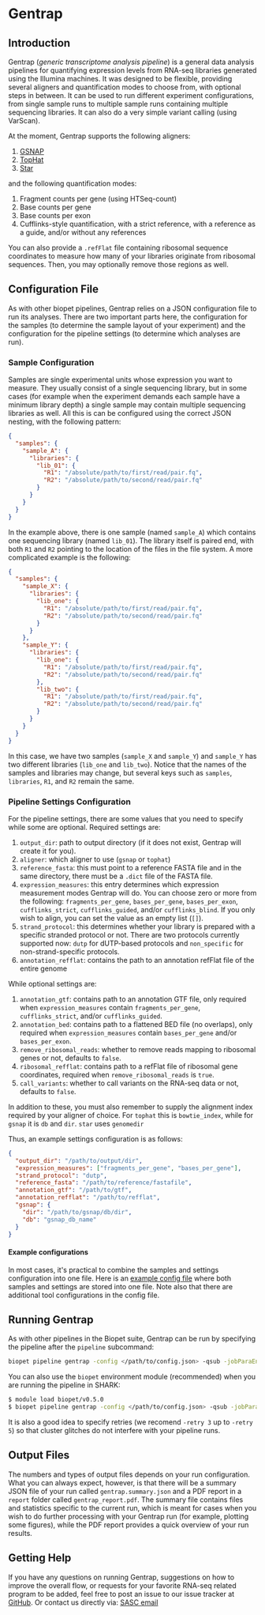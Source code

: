 # Gentrap

## Introduction

Gentrap (*generic transcriptome analysis pipeline*) is a general data analysis pipelines for quantifying expression levels from RNA-seq libraries generated using the Illumina machines. It was designed to be flexible, providing several aligners and quantification modes to choose from, with optional steps in between. It can be used to run different experiment configurations, from single sample runs to multiple sample runs containing multiple sequencing libraries. It can also do a very simple variant calling (using VarScan).

At the moment, Gentrap supports the following aligners:

1. [GSNAP](http://research-pub.gene.com/gmap/)
2. [TopHat](http://ccb.jhu.edu/software/tophat/index.shtml)
3. [Star](https://github.com/alexdobin/STAR/releases)

and the following quantification modes:

1. Fragment counts per gene (using HTSeq-count)
2. Base counts per gene
3. Base counts per exon
4. Cufflinks-style quantification, with a strict reference, with a reference as a guide, and/or without any references

You can also provide a `.refFlat` file containing ribosomal sequence coordinates to measure how many of your libraries originate from ribosomal sequences. Then, you may optionally remove those regions as well.

## Configuration File

As with other biopet pipelines, Gentrap relies on a JSON configuration file to run its analyses. There are two important parts here, the configuration for the samples (to determine the sample layout of your experiment) and the configuration for the pipeline settings (to determine which analyses are run).

### Sample Configuration

Samples are single experimental units whose expression you want to measure. They usually consist of a single sequencing library, but in some cases (for example when the experiment demands each sample have a minimum library depth) a single sample may contain multiple sequencing libraries as well. All this is can be configured using the correct JSON nesting, with the following pattern:

~~~ json
{
  "samples": {
    "sample_A": {
      "libraries": {
        "lib_01": {
          "R1": "/absolute/path/to/first/read/pair.fq",
          "R2": "/absolute/path/to/second/read/pair.fq"
        }
      }
    }
  }
}
~~~

In the example above, there is one sample (named `sample_A`) which contains one sequencing library (named `lib_01`). The library itself is paired end, with both `R1` and `R2` pointing to the location of the files in the file system. A more complicated example is the following:

~~~ json
{
  "samples": {
    "sample_X": {
      "libraries": {
        "lib_one": {
          "R1": "/absolute/path/to/first/read/pair.fq",
          "R2": "/absolute/path/to/second/read/pair.fq"
        }
      }
    },
    "sample_Y": {
      "libraries": {
        "lib_one": {
          "R1": "/absolute/path/to/first/read/pair.fq",
          "R2": "/absolute/path/to/second/read/pair.fq"
        },
        "lib_two": {
          "R1": "/absolute/path/to/first/read/pair.fq",
          "R2": "/absolute/path/to/second/read/pair.fq"
        }
      }
    }
  }
}
~~~

In this case, we have two samples (`sample_X` and `sample_Y`) and `sample_Y` has two different libraries (`lib_one` and `lib_two`). Notice that the names of the samples and libraries may change, but several keys such as `samples`, `libraries`, `R1`, and `R2` remain the same.

### Pipeline Settings Configuration

For the pipeline settings, there are some values that you need to specify while some are optional. Required settings are:

1. `output_dir`: path to output directory (if it does not exist, Gentrap will create it for you).
2. `aligner`: which aligner to use (`gsnap` or `tophat`)
3. `reference_fasta`: this must point to a reference FASTA file and in the same directory, there must be a `.dict` file of the FASTA file.
4. `expression_measures`: this entry determines which expression measurement modes Gentrap will do. You can choose zero or more from the following: `fragments_per_gene`, `bases_per_gene`, `bases_per_exon`, `cufflinks_strict`, `cufflinks_guided`, and/or `cufflinks_blind`. If you only wish to align, you can set the value as an empty list (`[]`).
5. `strand_protocol`: this determines whether your library is prepared with a specific stranded protocol or not. There are two protocols currently supported now: `dutp` for dUTP-based protocols and `non_specific` for non-strand-specific protocols.
6. `annotation_refflat`: contains the path to an annotation refFlat file of the entire genome

While optional settings are:

1. `annotation_gtf`: contains path to an annotation GTF file, only required when `expression_measures` contain `fragments_per_gene`, `cufflinks_strict`, and/or `cufflinks_guided`.
2. `annotation_bed`: contains path to a flattened BED file (no overlaps), only required when `expression_measures` contain `bases_per_gene` and/or `bases_per_exon`.
3. `remove_ribosomal_reads`: whether to remove reads mapping to ribosomal genes or not, defaults to `false`.
4. `ribosomal_refflat`: contains path to a refFlat file of ribosomal gene coordinates, required when `remove_ribosomal_reads` is `true`.
5. `call_variants`: whether to call variants on the RNA-seq data or not, defaults to `false`.

In addition to these, you must also remember to supply the alignment index required by your aligner of choice. For `tophat` this is `bowtie_index`, while for `gsnap` it is `db` and `dir`. `star` uses `genomedir`

Thus, an example settings configuration is as follows:

~~~ json
{
  "output_dir": "/path/to/output/dir",
  "expression_measures": ["fragments_per_gene", "bases_per_gene"],
  "strand_protocol": "dutp",
  "reference_fasta": "/path/to/reference/fastafile",
  "annotation_gtf": "/path/to/gtf",
  "annotation_refflat": "/path/to/refflat",
  "gsnap": {
    "dir": "/path/to/gsnap/db/dir",
    "db": "gsnap_db_name"
  }
}
~~~

#### Example configurations

In most cases, it's practical to combine the samples and settings configuration into one file. Here is an [example config file](/examples/gentrap_example.json) where both samples and settings are stored into one file. Note also that there are additional tool configurations in the config file.

## Running Gentrap

As with other pipelines in the Biopet suite, Gentrap can be run by specifying the pipeline after the `pipeline` subcommand:

~~~ bash
biopet pipeline gentrap -config </path/to/config.json> -qsub -jobParaEnv BWA -run
~~~

You can also use the `biopet` environment module (recommended) when you are running the pipeline in SHARK:

~~~ bash
$ module load biopet/v0.5.0
$ biopet pipeline gentrap -config </path/to/config.json> -qsub -jobParaEnv BWA -run
~~~

It is also a good idea to specify retries (we recomend `-retry 3` up to `-retry 5`) so that cluster glitches do not interfere with your pipeline runs.

## Output Files

The numbers and types of output files depends on your run configuration. What you can always expect, however, is that there will be a summary JSON file of your run called `gentrap.summary.json` and a PDF report in a `report` folder called `gentrap_report.pdf`. The summary file contains files and statistics specific to the current run, which is meant for cases when you wish to do further processing with your Gentrap run (for example, plotting some figures), while the PDF report provides a quick overview of your run results.

## Getting Help

If you have any questions on running Gentrap, suggestions on how to improve the overall flow, or requests for your favorite RNA-seq related program to be added,
 feel free to post an issue to our issue tracker at [GitHub](https://github.com/biopet/biopet). Or contact us directly via: [SASC email](mailto:SASC@lumc.nl)